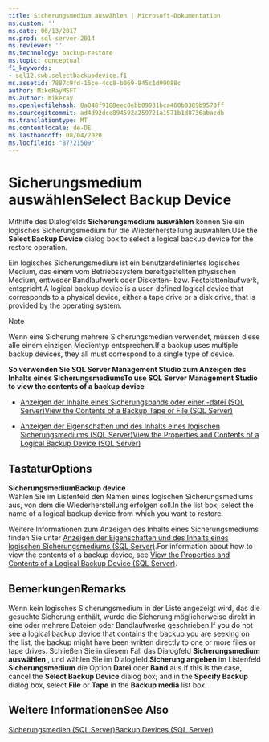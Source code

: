 ```yaml
---
title: Sicherungsmedium auswählen | Microsoft-Dokumentation
ms.custom: ''
ms.date: 06/13/2017
ms.prod: sql-server-2014
ms.reviewer: ''
ms.technology: backup-restore
ms.topic: conceptual
f1_keywords:
- sql12.swb.selectbackupdevice.f1
ms.assetid: 7887c9fd-15ce-4cc8-b069-845c1d09088c
author: MikeRayMSFT
ms.author: mikeray
ms.openlocfilehash: 8a848f9188eec0ebb09931bca460b0389b9570ff
ms.sourcegitcommit: ad4d92dce894592a259721a1571b1d8736abacdb
ms.translationtype: MT
ms.contentlocale: de-DE
ms.lasthandoff: 08/04/2020
ms.locfileid: "87721509"
---
```

# <a name="select-backup-device"></a><span data-ttu-id="244de-102">Sicherungsmedium auswählen</span><span class="sxs-lookup"><span data-stu-id="244de-102">Select Backup Device</span></span>
  <span data-ttu-id="244de-103">Mithilfe des Dialogfelds **Sicherungsmedium auswählen** können Sie ein logisches Sicherungsmedium für die Wiederherstellung auswählen.</span><span class="sxs-lookup"><span data-stu-id="244de-103">Use the **Select Backup Device** dialog box to select a logical backup device for the restore operation.</span></span>  
  
 <span data-ttu-id="244de-104">Ein logisches Sicherungsmedium ist ein benutzerdefiniertes logisches Medium, das einem vom Betriebssystem bereitgestellten physischen Medium, entweder Bandlaufwerk oder Disketten- bzw. Festplattenlaufwerk, entspricht.</span><span class="sxs-lookup"><span data-stu-id="244de-104">A logical backup device is a user-defined logical device that corresponds to a physical device, either a tape drive or a disk drive, that is provided by the operating system.</span></span>  
  
> [!NOTE]  
>  <span data-ttu-id="244de-105">Wenn eine Sicherung mehrere Sicherungsmedien verwendet, müssen diese alle einem einzigen Medientyp entsprechen.</span><span class="sxs-lookup"><span data-stu-id="244de-105">If a backup uses multiple backup devices, they all must correspond to a single type of device.</span></span>  
  
 <span data-ttu-id="244de-106">**So verwenden Sie SQL Server Management Studio zum Anzeigen des Inhalts eines Sicherungsmediums**</span><span class="sxs-lookup"><span data-stu-id="244de-106">**To use SQL Server Management Studio to view the contents of a backup device**</span></span>  
  
-   [<span data-ttu-id="244de-107">Anzeigen der Inhalte eines Sicherungsbands oder einer -datei &#40;SQL Server&#41;</span><span class="sxs-lookup"><span data-stu-id="244de-107">View the Contents of a Backup Tape or File &#40;SQL Server&#41;</span></span>](view-the-contents-of-a-backup-tape-or-file-sql-server.md)  
  
-   [<span data-ttu-id="244de-108">Anzeigen der Eigenschaften und des Inhalts eines logischen Sicherungsmediums &#40;SQL Server&#41;</span><span class="sxs-lookup"><span data-stu-id="244de-108">View the Properties and Contents of a Logical Backup Device &#40;SQL Server&#41;</span></span>](view-the-properties-and-contents-of-a-logical-backup-device-sql-server.md)  
  
## <a name="options"></a><span data-ttu-id="244de-109">Tastatur</span><span class="sxs-lookup"><span data-stu-id="244de-109">Options</span></span>  
 <span data-ttu-id="244de-110">**Sicherungsmedium**</span><span class="sxs-lookup"><span data-stu-id="244de-110">**Backup device**</span></span>  
 <span data-ttu-id="244de-111">Wählen Sie im Listenfeld den Namen eines logischen Sicherungsmediums aus, von dem die Wiederherstellung erfolgen soll.</span><span class="sxs-lookup"><span data-stu-id="244de-111">In the list box, select the name of a logical backup device from which you want to restore.</span></span>  
  
 <span data-ttu-id="244de-112">Weitere Informationen zum Anzeigen des Inhalts eines Sicherungsmediums finden Sie unter [Anzeigen der Eigenschaften und des Inhalts eines logischen Sicherungsmediums &#40;SQL Server&#41;](view-the-properties-and-contents-of-a-logical-backup-device-sql-server.md).</span><span class="sxs-lookup"><span data-stu-id="244de-112">For information about how to view the contents of a backup device, see [View the Properties and Contents of a Logical Backup Device &#40;SQL Server&#41;](view-the-properties-and-contents-of-a-logical-backup-device-sql-server.md).</span></span>  
  
## <a name="remarks"></a><span data-ttu-id="244de-113">Bemerkungen</span><span class="sxs-lookup"><span data-stu-id="244de-113">Remarks</span></span>  
 <span data-ttu-id="244de-114">Wenn kein logisches Sicherungsmedium in der Liste angezeigt wird, das die gesuchte Sicherung enthält, wurde die Sicherung möglicherweise direkt in eine oder mehrere Dateien oder Bandlaufwerke geschrieben.</span><span class="sxs-lookup"><span data-stu-id="244de-114">If you do not see a logical backup device that contains the backup you are seeking on the list, the backup might have been written directly to one or more files or tape drives.</span></span> <span data-ttu-id="244de-115">Schließen Sie in diesem Fall das Dialogfeld **Sicherungsmedium auswählen** , und wählen Sie im Dialogfeld **Sicherung angeben** im Listenfeld **Sicherungsmedium** die Option **Datei** oder **Band** aus.</span><span class="sxs-lookup"><span data-stu-id="244de-115">If this is the case, cancel the **Select Backup Device** dialog box; and in the **Specify Backup** dialog box, select **File** or **Tape** in the **Backup media** list box.</span></span>  
  
## <a name="see-also"></a><span data-ttu-id="244de-116">Weitere Informationen</span><span class="sxs-lookup"><span data-stu-id="244de-116">See Also</span></span>  
 [<span data-ttu-id="244de-117">Sicherungsmedien &#40;SQL Server&#41;</span><span class="sxs-lookup"><span data-stu-id="244de-117">Backup Devices &#40;SQL Server&#41;</span></span>](backup-devices-sql-server.md)  
  
  
